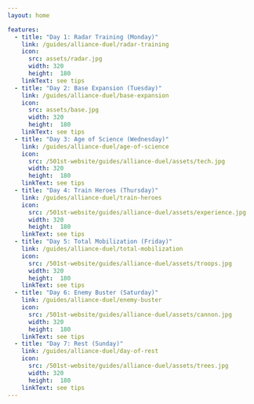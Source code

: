 ```yaml
---
layout: home

features:
  - title: "Day 1: Radar Training (Monday)"
    link: /guides/alliance-duel/radar-training
    icon: 
      src: assets/radar.jpg
      width: 320 
      height:  180
    linkText: see tips
  - title: "Day 2: Base Expansion (Tuesday)"
    link: /guides/alliance-duel/base-expansion
    icon: 
      src: assets/base.jpg
      width: 320 
      height:  180
    linkText: see tips
  - title: "Day 3: Age of Science (Wednesday)"
    link: /guides/alliance-duel/age-of-science
    icon: 
      src: /501st-website/guides/alliance-duel/assets/tech.jpg
      width: 320 
      height:  180
    linkText: see tips
  - title: "Day 4: Train Heroes (Thursday)"
    link: /guides/alliance-duel/train-heroes
    icon: 
      src: /501st-website/guides/alliance-duel/assets/experience.jpg
      width: 320 
      height:  180
    linkText: see tips
  - title: "Day 5: Total Mobilization (Friday)"
    link: /guides/alliance-duel/total-mobilization
    icon: 
      src: /501st-website/guides/alliance-duel/assets/troops.jpg
      width: 320 
      height:  180
    linkText: see tips
  - title: "Day 6: Enemy Buster (Saturday)"
    link: /guides/alliance-duel/enemy-buster
    icon: 
      src: /501st-website/guides/alliance-duel/assets/cannon.jpg
      width: 320 
      height:  180
    linkText: see tips
  - title: "Day 7: Rest (Sunday)"
    link: /guides/alliance-duel/day-of-rest
    icon: 
      src: /501st-website/guides/alliance-duel/assets/trees.jpg
      width: 320 
      height:  180
    linkText: see tips
---
```

